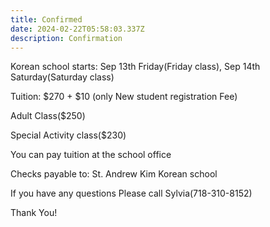 ```yaml
---
title: Confirmed
date: 2024-02-22T05:58:03.337Z
description: Confirmation
---
```

Korean school starts: Sep 13th Friday(Friday class), Sep 14th Saturday(Saturday class)

Tuition: $270 + $10 (only New student registration Fee) 

Adult Class($250) 

Special Activity class($230) 

You can pay tuition at the school office

Checks payable to: St. Andrew Kim Korean school

If you have any questions Please call Sylvia(718-310-8152)

Thank You!
